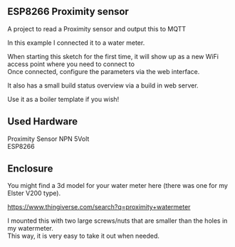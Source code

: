 ## ESP8266 Proximity sensor

A project to read a Proximity sensor and output this to MQTT

In this example I connected it to a water meter.

When starting this sketch for the first time, it will show up as a new WiFi access point where you need to connect to  
Once connected, configure the parameters via the web interface.

It also has a small build status overview via a build in web server.

Use it as a boiler template if you wish!

## Used Hardware

Proximity Sensor NPN 5Volt  
ESP8266

## Enclosure

You might find a 3d model for your water meter here (there was one for my Elster V200 type).

https://www.thingiverse.com/search?q=proximity+watermeter

I mounted this with two large screws/nuts that are smaller than the holes in my watermeter.  
This way, it is very easy to take it out when needed.